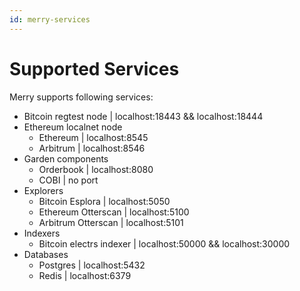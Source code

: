 ```yaml
---
id: merry-services
---
```


# Supported Services

Merry supports following services:

- Bitcoin regtest node | localhost:18443 && localhost:18444
- Ethereum localnet node
  - Ethereum | localhost:8545
  - Arbitrum | localhost:8546
- Garden components
  - Orderbook | localhost:8080
  - COBI | no port
- Explorers
  - Bitcoin Esplora | localhost:5050
  - Ethereum Otterscan | localhost:5100
  - Arbitrum Otterscan | localhost:5101
- Indexers
  - Bitcoin electrs indexer | localhost:50000 && localhost:30000
- Databases
  - Postgres | localhost:5432
  - Redis | localhost:6379
